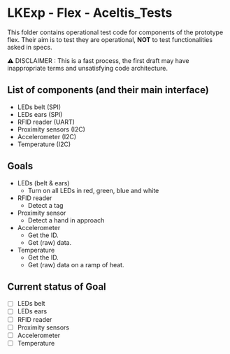 # LKExp - Flex - Aceltis_Tests

This folder contains operational test code for components of the prototype flex.
Their aim is to test they are operational, **NOT** to test functionalities asked in specs.

⚠️ DISCLAIMER : This is a fast process, the first draft may have inappropriate terms and unsatisfying code architecture.

## List of components (and their main interface)

* LEDs belt (SPI)
* LEDs ears (SPI)
* RFID reader (UART)
* Proximity sensors (I2C)
* Accelerometer (I2C)
* Temperature (I2C)

## Goals

* LEDs (belt & ears)
    * Turn on all LEDs in red, green, blue and white
* RFID reader
    * Detect a tag
* Proximity sensor
    * Detect a hand in approach
* Accelerometer
	* Get the ID.
	* Get (raw) data.
* Temperature
	* Get the ID.
	* Get (raw) data on a ramp of heat.

## Current status of Goal

* [ ] LEDs belt
* [ ] LEDs ears
* [ ] RFID reader
* [ ] Proximity sensors
* [ ] Accelerometer
* [ ] Temperature 
